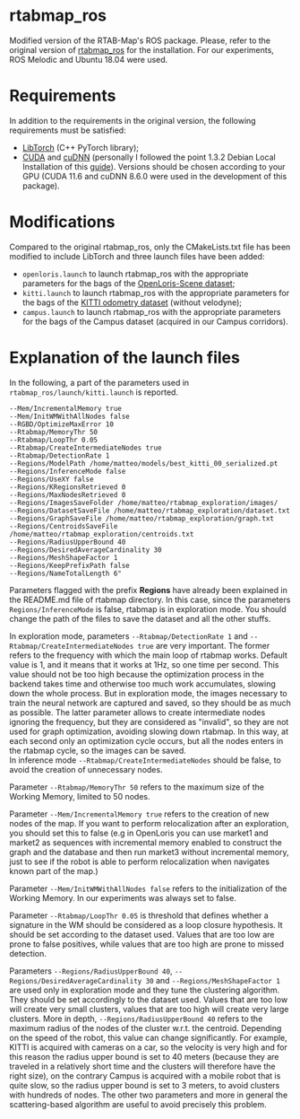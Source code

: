 rtabmap_ros
=======

Modified version of the RTAB-Map's ROS package. Please, refer to the original version of [rtabmap_ros](https://github.com/introlab/rtabmap_ros) for the installation. For our experiments, ROS Melodic and Ubuntu 18.04 were used.

# Requirements
In addition to the requirements in the original version, the following requirements must be satisfied:
- [LibTorch](https://pytorch.org/cppdocs/installing.html) (C++ PyTorch library);
- [CUDA](https://developer.nvidia.com/cuda-11-6-0-download-archive) and [cuDNN](https://developer.nvidia.com/rdp/cudnn-archive) (personally I followed the point 1.3.2 Debian Local Installation of this [guide](https://docs.nvidia.com/deeplearning/cudnn/install-guide/index.html)). Versions should be chosen according to your GPU (CUDA 11.6 and cuDNN 8.6.0 were used in the development of this package).

# Modifications
Compared to the original rtabmap_ros, only the CMakeLists.txt file has been modified to include LibTorch and three launch files have been added:
- ```openloris.launch``` to launch rtabmap_ros with the appropriate parameters for the bags of the [OpenLoris-Scene dataset](https://lifelong-robotic-vision.github.io/dataset/scene.html);
- ```kitti.launch``` to launch rtabmap_ros with the appropriate parameters for the bags of the [KITTI odometry dataset](https://www.cvlibs.net/datasets/kitti/eval_odometry.php) (without velodyne);
- ```campus.launch``` to launch rtabmap_ros with the appropriate parameters for the bags of the Campus dataset (acquired in our Campus corridors).

# Explanation of the launch files
In the following, a part of the parameters used in ```rtabmap_ros/launch/kitti.launch``` is reported.
```
--Mem/IncrementalMemory true 
--Mem/InitWMWithAllNodes false
--RGBD/OptimizeMaxError 10 
--Rtabmap/MemoryThr 50 
--Rtabmap/LoopThr 0.05 
--Rtabmap/CreateIntermediateNodes true
--Rtabmap/DetectionRate 1
--Regions/ModelPath /home/matteo/models/best_kitti_00_serialized.pt 
--Regions/InferenceMode false
--Regions/UseXY false
--Regions/KRegionsRetrieved 0
--Regions/MaxNodesRetrieved 0
--Regions/ImagesSaveFolder /home/matteo/rtabmap_exploration/images/
--Regions/DatasetSaveFile /home/matteo/rtabmap_exploration/dataset.txt
--Regions/GraphSaveFile /home/matteo/rtabmap_exploration/graph.txt
--Regions/CentroidsSaveFile /home/matteo/rtabmap_exploration/centroids.txt
--Regions/RadiusUpperBound 40
--Regions/DesiredAverageCardinality 30
--Regions/MeshShapeFactor 1
--Regions/KeepPrefixPath false
--Regions/NameTotalLength 6"
```

Parameters flagged with the prefix **Regions** have already been explained in the README.md file of rtabmap directory. 
In this case, since the parameters ```Regions/InferenceMode``` is false, rtabmap is in exploration mode. You should change the path of the files to save the dataset and all the other stuffs.

In exploration mode, parameters  ```--Rtabmap/DetectionRate 1``` and ```--Rtabmap/CreateIntermediateNodes true``` are very important. The former refers to the frequency with which the main loop of rtabmap works. Default value is 1, and it means that it works at 1Hz, so one time per second. This value should not be too high because the optimization process in the backend takes time and otherwise too much work accumulates, slowing down the whole process. But in exploration mode, the images necessary to train the neural network are captured and saved, so they should be as much as possible. The latter parameter allows to create intermediate nodes ignoring the frequency, but they are considered as "invalid", so they are not used for graph optimization, avoiding slowing down rtabmap. In this way, at each second only an optimization cycle occurs, but all the nodes enters in the rtabmap cycle, so the images can be saved. <br>
In inference mode ```--Rtabmap/CreateIntermediateNodes``` should be false, to avoid the creation of unnecessary nodes.

Parameter ```--Rtabmap/MemoryThr 50``` refers to the maximum size of the Working Memory, limited to 50 nodes.

Parameter ```--Mem/IncrementalMemory true``` refers to the creation of new nodes of the map. If you want to perform relocalization after an exploration, you should set this to false (e.g in OpenLoris you can use market1 and market2 as sequences with incremental memory enabled to construct the graph and the database and then run market3 without incremental memory, just to see if the robot is able to perform relocalization when navigates known part of the map.)

Parameter ```--Mem/InitWMWithAllNodes false``` refers to the initialization of the Working Memory. In our experiments was always set to false.

Parameter ```--Rtabmap/LoopThr 0.05``` is threshold that defines whether a signature in the WM should be considered as a loop closure hypothesis. It should be set according to the dataset used. Values that are too low are prone to false positives, while values that are too high are prone to missed detection.

Parameters ```--Regions/RadiusUpperBound 40```, ```--Regions/DesiredAverageCardinality 30``` and ```--Regions/MeshShapeFactor 1``` are used only in exploration mode and they tune the clustering algorithm. They should be set accordingly to the dataset used. Values that are too low will create very small clusters, values that are too high will create very large clusters. More in depth, ```--Regions/RadiusUpperBound 40``` refers to the maximum radius of the nodes of the cluster w.r.t. the centroid. Depending on the speed of the robot, this value can change significantly. For example, KITTI is acquired with cameras on a car, so the velocity is very high and for this reason the radius upper bound is set to 40 meters (because they are traveled in a relatively short time and the clusters will therefore have the right size), on the contrary Campus is acquired with a mobile robot that is quite slow, so the radius upper bound is set to 3 meters, to avoid clusters with hundreds of nodes. The other two parameters and more in general the scattering-based algorithm are useful to avoid precisely this problem.


